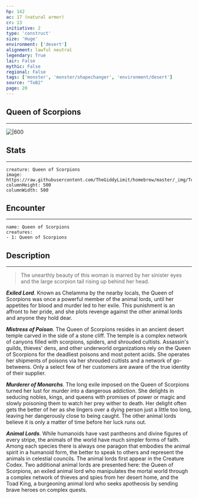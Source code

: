 ```yaml
---
hp: 142
ac: 17 (natural armor)
cr: 13
initiative: 2
type: 'construct'    
size: 'Huge'
environment: ['desert']
alignment: lawful neutral
legendary: True
lair: False
mythic: False
regional: False
tags: ['monster', 'monster/shapechanger', 'environment/desert']
source: "ToB2"
page: 20
---
```


## Queen of Scorpions
---

![|600](https://raw.githubusercontent.com/TheGiddyLimit/homebrew/master/_img/ToB2/creature/Queen%20of%20Scorpions.webp)

## Stats
---

```statblock
creature: Queen of Scorpions
image: https://raw.githubusercontent.com/TheGiddyLimit/homebrew/master/_img/ToB2/creature/token/Queen%20of%20Scorpions%20%28Token%29.png
columnHeight: 500
columnWidth: 500
```

## Encounter
---

```encounter-table
name: Queen of Scorpions
creatures:
- 1: Queen of Scorpions
```

## Description
---
>The unearthly beauty of this woman is marred by her sinister eyes and the large scorpion tail rising up behind her head.

**_Exiled Lord_**. Known as Chelamma by the nearby locals, the Queen of Scorpions was once a powerful member of the animal lords, until her appetites for blood and murder led to her exile. This punishment is an affront to her pride, and she plots revenge against the other animal lords and anyone they hold dear.

**_Mistress of Poison_**. The Queen of Scorpions resides in an ancient desert temple carved in the side of a stone cliff. The temple is a complex network of canyons filled with scorpions, spiders, and shrouded cultists. Assassin's guilds, thieves' dens, and other underworld organizations rely on the Queen of Scorpions for the deadliest poisons and most potent acids. She operates her shipments of poisons via her shrouded cultists and a network of go-betweens. Only a select few of her customers are aware of the true identity of their supplier.

**_Murderer of Monarchs_**. The long exile imposed on the Queen of Scorpions turned her lust for murder into a dangerous addiction. She delights in seducing nobles, kings, and queens with promises of power or magic and slowly poisoning them to watch her prey wither to death. Her delight often gets the better of her as she lingers over a dying person just a little too long, leaving her dangerously close to being caught. The other animal lords believe it is only a matter of time before her luck runs out.


**_Animal Lords_**. While humanoids have vast pantheons and divine figures of every stripe, the animals of the world have much simpler forms of faith. Among each species there is always one paragon that embodies the animal spirit in a humanoid form, the better to speak to others and represent the animals in celestial councils.
The animal lords first appear in the Creature Codex. Two additional animal lords are presented here: the Queen of Scorpions, an exiled animal lord who manipulates the mortal world through a complex network of thieves and spies from her desert home, and the Toad King, a burgeoning animal lord who seeks apotheosis by sending brave heroes on complex quests.




